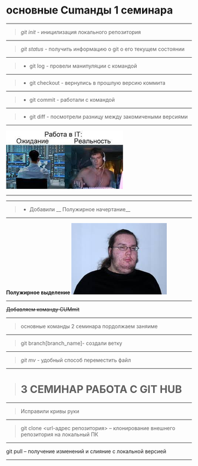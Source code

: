 # основные Cumанды 1 семинара
---
> *git init* - иницилизация локального репозитория
---
> *git status* - получить информацию о git о его текущем состоянии
---
> * git log - провели манипуляции с командой 
---
> * git checkout - вернулись в прошлую версию коммита
---
> * git commit - работали с командой 
---
> * git diff - посмотрели разницу между закомичеными версиями
---
![Илючтрация проекта](PIC.jpg)

---

 _______



 > * Добавили  __ Полужирное начертание__

---
 **Полужирное выделение**
 ![Илючтрация проекта](PIC2.jpg)

 
 ---
 ~~Добавляем команду CUMmit~~

 ---

 > основные команды 2 семинара
  пордолжаем заняиме
---
> git branch[branch_name]- создали ветку 
---
> *git mv* - удобный способ переместить файл
----

> # 3 СЕМИНАР РАБОТА С GIT HUB
---
> Исправили кривы руки 
---
> git clone <url-адрес репозитория> – клонирование внешнего репозитория на  локальный ПК
---
git pull – получение изменений и слияние с локальной версией

---